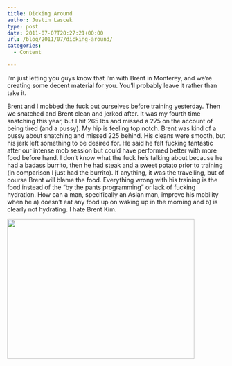 ```yaml
---
title: Dicking Around
author: Justin Lascek
type: post
date: 2011-07-07T20:27:21+00:00
url: /blog/2011/07/dicking-around/
categories:
  - Content

---
```

I&#8217;m just letting you guys know that I&#8217;m with Brent in Monterey, and we&#8217;re creating some decent material for you. You&#8217;ll probably leave it rather than take it.

Brent and I mobbed the fuck out ourselves before training yesterday. Then we snatched and Brent clean and jerked after. It was my fourth time snatching this year, but I hit 265 lbs and missed a 275 on the account of being tired (and a pussy). My hip is feeling top notch. Brent was kind of a pussy about snatching and missed 225 behind. His cleans were smooth, but his jerk left something to be desired for. He said he felt fucking fantastic after our intense mob session but could have performed better with more food before hand. I don&#8217;t know what the fuck he&#8217;s talking about because he had a badass burrito, then he had steak and a sweet potato prior to training (in comparison I just had the burrito). If anything, it was the travelling, but of course Brent will blame the food. Everything wrong with his training is the food instead of the &#8220;by the pants programming&#8221; or lack of fucking hydration. How can a man, specifically an Asian man, improve his mobility when he a) doesn&#8217;t eat any food up on waking up in the morning and b) is clearly not hydrating. I hate Brent Kim.

[<img data-attachment-id="4710" data-permalink="/blog/2011/07/dicking-around/kim/" data-orig-file="/2011/07/kim.jpg" data-orig-size="720,538" data-comments-opened="1" data-image-meta="{&quot;aperture&quot;:&quot;0&quot;,&quot;credit&quot;:&quot;&quot;,&quot;camera&quot;:&quot;&quot;,&quot;caption&quot;:&quot;&quot;,&quot;created_timestamp&quot;:&quot;0&quot;,&quot;copyright&quot;:&quot;&quot;,&quot;focal_length&quot;:&quot;0&quot;,&quot;iso&quot;:&quot;0&quot;,&quot;shutter_speed&quot;:&quot;0&quot;,&quot;title&quot;:&quot;&quot;}" data-image-title="kim" data-image-description="" data-medium-file="/2011/07/kim.jpg" data-large-file="/2011/07/kim.jpg" class="aligncenter size-full wp-image-4710" title="kim" src="/2011/07/kim.jpg" alt="" width="432" height="323" />][1]

 [1]: /2011/07/kim.jpg
